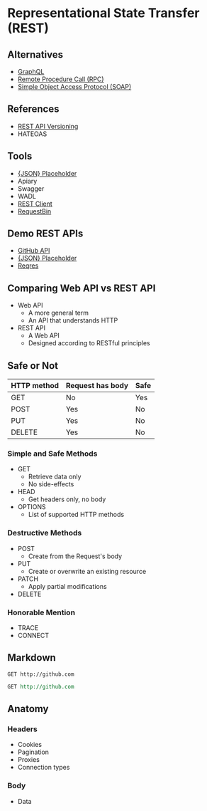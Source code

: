 # Representational State Transfer (REST)

<!--
https://linkedin.com/learning/paths/become-a-restful-api-developer

https://linkedin.com/learning/programming-foundations-apis-and-web-services/communicate-on-the-web-using-services
https://linkedin.com/learning/introduction-to-web-apis/what-is-an-api
https://linkedin.com/learning/learning-rest-apis/welcome
https://linkedin.com/learning/designing-restful-apis/welcome
https://linkedin.com/learning/api-testing-and-validation/welcome

https://linkedin.com/learning/building-apis-with-swagger-and-the-openapi-specification/open-source-tools
https://linkedin.com/learning/building-apis-with-swagger-and-the-openapi-specification/building-apis-with-swagger

https://app.pluralsight.com/library/courses/rest-fundamental/table-of-contents
https://www.youtube.com/watch?v=_1xa8Bsho6A
-->

## Alternatives

- [GraphQL](/graphql/README.md)
- [Remote Procedure Call (RPC)](/rpc.md)
- [Simple Object Access Protocol (SOAP)](/soap.md)

## References

- [REST API Versioning](https://restfulapi.net/versioning/)
- HATEOAS

## Tools

- [{JSON} Placeholder](https://jsonplaceholder.typicode.com)
- Apiary
- Swagger
- WADL
- [REST Client](/rest-client.md)
- [RequestBin](https://requestbin.net)

## Demo REST APIs

- [GitHub API](https://api.github.com)
- [{JSON} Placeholder](https://jsonplaceholder.typicode.com)
- [Reqres](https://reqres.in/)

## Comparing Web API vs REST API

- Web API
  - A more general term
  - An API that understands HTTP
- REST API
  - A Web API
  - Designed according to RESTful principles

## Safe or Not

| HTTP method | Request has body | Safe |
| ----------- | ---------------- | ---- |
| GET         | No               | Yes  |
| POST        | Yes              | No   |
| PUT         | Yes              | No   |
| DELETE      | Yes              | No   |

### Simple and Safe Methods

- GET
  - Retrieve data only
  - No side-effects
- HEAD
  - Get headers only, no body
- OPTIONS
  - List of supported HTTP methods

### Destructive Methods

- POST
  - Create from the Request's body
- PUT
  - Create or overwrite an existing resource
- PATCH
  - Apply partial modifications
- DELETE

### Honorable Mention

- TRACE
- CONNECT

## Markdown

```http
GET http://github.com
```

```rest
GET http://github.com
```

## Anatomy

### Headers

- Cookies
- Pagination
- Proxies
- Connection types

### Body

- Data
